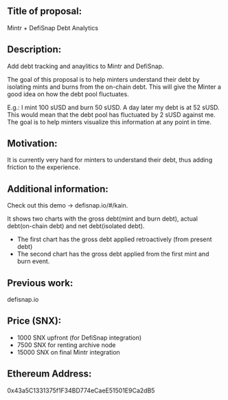 ## Title of proposal: 
Mintr + DefiSnap Debt Analytics

## Description: 
Add debt tracking and anaylitics to Mintr and DefiSnap.

The goal of this proposal is to help minters understand their debt by isolating mints and burns from the on-chain debt. 
This will give the Minter a good idea on how the debt pool fluctuates.

E.g.: 
I mint 100 sUSD and burn 50 sUSD. A day later my debt is at 52 sUSD. 
This would mean that the debt pool has fluctuated by 2 sUSD against me. 
The goal is to help minters visualize this information at any point in time.

## Motivation: 
It is currently very hard for minters to understand their debt, thus adding friction to the experience.  

## Additional information: 
Check out this demo -> defisnap.io/#/kain. 

It shows two charts with the gross debt(mint and burn debt), actual debt(on-chain debt) and net debt(isolated debt).

- The first chart has the gross debt applied retroactively (from present debt)
- The second chart has the gross debt applied from the first mint and burn event.

## Previous work: 
defisnap.io

## Price (SNX):
- 1000 SNX upfront (for DefiSnap integration)
- 7500 SNX for renting archive node
- 15000 SNX on final Mintr integration

## Ethereum Address: 
0x43a5C1331375f1F34BD774eCaeE51501E9Ca2dB5
